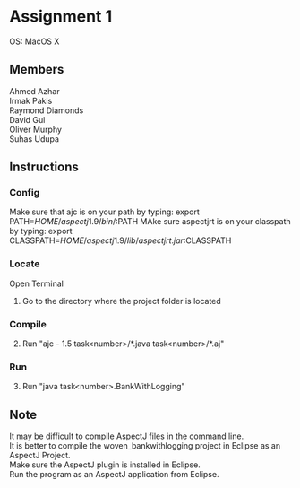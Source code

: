 # Assignment 1
OS: MacOS X

## Members
Ahmed Azhar  
Irmak Pakis    
Raymond Diamonds    
David Gul    
Oliver Murphy    
Suhas Udupa    

## Instructions

### Config
Make sure that ajc is on your path by typing: export PATH=$HOME/aspectj1.9/bin/:$PATH
MAke sure aspectjrt is on your classpath by typing: export CLASSPATH=$HOME/aspectj1.9/lib/aspectjrt.jar:$CLASSPATH

### Locate
Open Terminal    
1. Go to the directory where the project folder is located

### Compile
2. Run "ajc - 1.5 task\<number>\/\*.java task\<number>\/\*.aj"

### Run
3. Run "java task\<number>\.BankWithLogging"  

## Note
It may be difficult to compile AspectJ files in the command line.  
It is better to compile the woven_bankwithlogging project in Eclipse as an AspectJ Project.  
Make sure the AspectJ plugin is installed in Eclipse.  
Run the program as an AspectJ application from Eclipse.  

